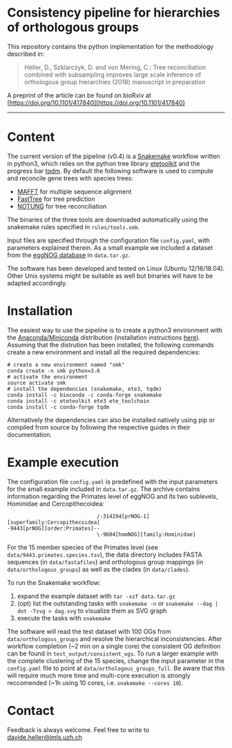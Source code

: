 # Consistency pipeline for hierarchies of orthologous groups

This repository contains the python implementation for the methodology described in:

> Heller, D., Szklarczyk, D. and von Mering, C.: Tree reconciliation combined with subsampling improves large scale inference of orthologous group hierarchies (2018) manuscript in preparation

A preprint of the article can be found on bioRxiv at [https://doi.org/10.1101/417840](https://doi.org/10.1101/417840)

---

# Content

The current version of the pipeline (v0.4) is a [Snakemake](https://snakemake.readthedocs.io/en/stable) workflow written in python3, which relies on the python tree library [etetoolkit](http://etetoolkit.org) and the progress bar [tqdm](https://github.com/tqdm/tqdm). By default the following software is used to compute and reconcile gene trees with species trees:

- [MAFFT](https://mafft.cbrc.jp/alignment/software/linuxportable.html) for multiple sequence alignment
- [FastTree](http://www.microbesonline.org/fasttree/#Install) for tree prediction
- [NOTUNG](http://www.cs.cmu.edu/~durand/Notung/) for tree reconciliation

The binaries of the three tools are downloaded automatically using the snakemake rules specified in `rules/tools.smk`. 

Input files are specified through the configuration file `config.yaml`, with parameters explained therein. As a small example we included a dataset from the [eggNOG database](http://eggnog.embl.de) in `data.tar.gz`.

The software has been developed and tested on Linux (Ubuntu 12/16/18.04). Other Unix systems might be suitable as well but binaries will have to be adapted accordingly.

# Installation

The easiest way to use the pipeline is to create a python3 environment with the [Anaconda/Miniconda](https://www.anaconda.com) distribution (installation instructions [here](https://conda.io/docs/user-guide/install/index.html)). Assuming that the distrution has been installed, the following commands create a new environment and install all the required dependencies:

```
# create a new environment named "smk"
conda create -n smk python=3.6
# activate the environment
source activate smk
# install the dependencies (snakemake, ete3, tqdm)
conda install -c bioconda -c conda-forge snakemake
conda install -c etetoolkit ete3 ete_toolchain 
conda install -c conda-forge tqdm
```

Alternatively the dependencies can also be installed natively using pip or compiled from source by following the respective guides in their documentation.

# Example execution

The configuration file `config.yaml` is predefined with the input parameters for the small example included in `data.tar.gz`. The archive contains information regarding the Primates level of eggNOG and its two sublevels, Hominidae and Cercopithecoidea:

```
                             /-314294[prNOG-1][superfamily:Cercopithecoidea]
-9443[prNOG][order:Primates]--
                             \-9604[homNOG][family:Hominidae]
```

For the 15 member species of the Primates level (see `data/9443.primates.species.tsv`), the data directory includes FASTA sequences (in `data/fastafiles`) and orthologous group mappings (in `data/orthologous_groups`) as well as the clades (in `data/clades`). 

To run the Snakemake workflow: 

1. expand the example dataset with `tar -xzf data.tar.gz` 
2. (opt) list the outstanding tasks with `snakemake -n` or `snakemake --dag | dot -Tsvg > dag.svg` to visualize them as SVG graph
3. execute the tasks with `snakemake`

The software will read the test dataset with 100 OGs from `data/orthologous_groups` and resolve the hierarchical inconsistencies. After workflow completion (~2 min on a single core) the consistent OG definition can be found in `test_output/consistent_ogs`. To run a larger example with the complete clustering of the 15 species, change the input parameter in the `config.yaml` file to point at `data/orthologous_groups_full`. Be aware that this will require much more time and multi-core execution is strongly reccomended (~1h using 10 cores, i.e. `snakemake --cores 10`).

# Contact

Feedback is always welcome. Feel free to write to davide.heller@imls.uzh.ch
